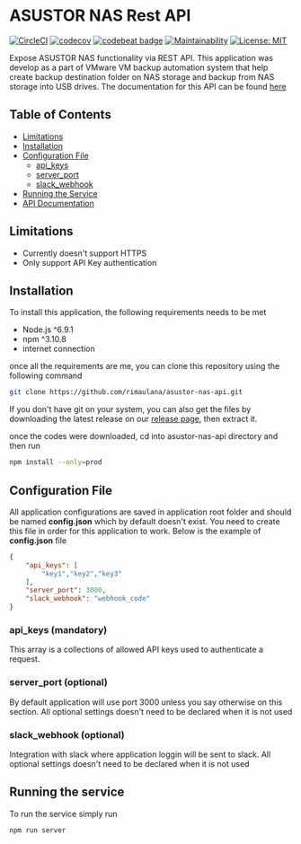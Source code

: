 # ASUSTOR NAS Rest API

[![CircleCI](https://img.shields.io/circleci/project/github/rimaulana/asustor-nas-api.svg)](https://circleci.com/gh/rimaulana/asustor-nas-api/tree/master) [![codecov](https://codecov.io/gh/rimaulana/asustor-nas-api/branch/master/graph/badge.svg)](https://codecov.io/gh/rimaulana/asustor-nas-api) [![codebeat badge](https://codebeat.co/badges/dcef7362-7fc7-4c3d-bed7-97c28f22f7f7)](https://codebeat.co/projects/github-com-rimaulana-asustor-nas-api-master) [![Maintainability](https://api.codeclimate.com/v1/badges/9404c62584bd01ddfd59/maintainability)](https://codeclimate.com/github/rimaulana/asustor-nas-api/maintainability) [![License: MIT](https://img.shields.io/badge/License-MIT-blue.svg)](https://opensource.org/licenses/MIT)

Expose ASUSTOR NAS functionality via REST API. This application was develop as a part of VMware VM backup automation system that help create backup destination folder on NAS storage and backup from NAS storage into USB drives. The documentation for this API can be found [here](https://app.swaggerhub.com/apis/rimaulana/asustor-nas-api/1.0.0)

## Table of Contents
- [Limitations](#Limitations)
- [Installation](#Installation)
- [Configuration File](#Configuration-File)
    - [api_keys](#api_keys-Mandatory-)
    - [server_port](#server_port-Optional-)
    - [slack_webhook](#slack_webhook-Optional-)
- [Running the Service](#Running-the-Service)
- [API Documentation](https://app.swaggerhub.com/apis/rimaulana/asustor-nas-api/1.0.0)

## Limitations
* Currently doesn't support HTTPS
* Only support API Key authentication

## Installation

To install this application, the following requirements needs to be met
* Node.js ^6.9.1
* npm ^3.10.8
* internet connection

once all the requirements are me, you can clone this repository using the following command
```bash
git clone https://github.com/rimaulana/asustor-nas-api.git
```
If you don't have git on your system, you can also get the files by downloading the latest release on our [release page](https://github.com/rimaulana/asustor-nas-api/releases), then extract it.

once the codes were downloaded, cd into asustor-nas-api directory and then run

```bash
npm install --only=prod
```

## Configuration File
All application configurations are saved in application root folder and should be named **config.json** which by default doesn't exist. You need to create this file in order for this application to work. Below is the example of **config.json** file
```json
{
    "api_keys": [
        "key1","key2","key3"
    ],
    "server_port": 3000,
    "slack_webhook": "webhook_code"
}
```
### api_keys (**mandatory**)
This array is a collections of allowed API keys used to authenticate a request.
### server_port (**optional**)
By default application will use port 3000 unless you say otherwise on this section. All optional settings doesn't need to be declared when it is not used
### slack_webhook (**optional**)
Integration with slack where application loggin will be sent to slack. All optional settings doesn't need to be declared when it is not used

## Running the service

To run the service simply run

```bash
npm run server
```